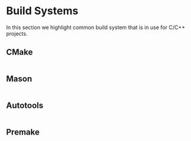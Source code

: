 # Build Systems

In this section we highlight common build system that is in use for C/C++ projects.

## CMake

```CMakeLists.txt
```

## Mason

```meson.build
```

## Autotools

```sh
```

## Premake

```lua
```

